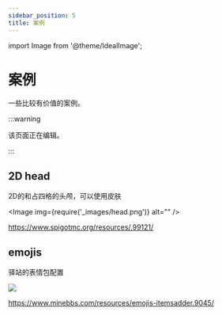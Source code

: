 ```yaml
---
sidebar_position: 5
title: 案例
---
```


import Image from '@theme/IdealImage';

# 案例

一些比较有价值的案例。

:::warning

该页面正在编辑。

:::

## 2D head

2D的和占四格的头颅，可以使用皮肤

<Image img={require('_images/head.png')} alt="" />

https://www.spigotmc.org/resources/.99121/

## emojis

驿站的表情包配置

![](https://www.minebbs.com/attachments/emojis_bilibili-png.75165/)

https://www.minebbs.com/resources/emojis-itemsadder.9045/
